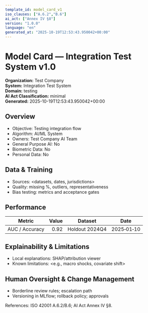 ```yaml
---
template_id: model_card_v1
iso_clauses: ["A.6.2","B.6"]
ai_act: ["Annex IV §8"]
version: "1.0.0"
language: "en"
generated_at: "2025-10-19T12:53:43.950042+00:00"
---
```


# Model Card — Integration Test System v1.0

**Organization:** Test Company  
**System:** Integration Test System  
**Domain:** testing  
**AI Act Classification:** minimal  
**Generated:** 2025-10-19T12:53:43.950042+00:00

## Overview
- Objective: Testing integration flow
- Algorithm: AI/ML System
- Owners: Test Company AI Team
- General Purpose AI: No
- Biometric Data: No
- Personal Data: No

## Data & Training
- Sources: <datasets, dates, jurisdictions>
- Quality: missing %, outliers, representativeness
- Bias testing: metrics and acceptance gates

## Performance
| Metric | Value | Dataset | Date |
|--------|------:|---------|------|
| AUC / Accuracy | 0.92 | Holdout 2024Q4 | 2025‑01‑10 |

## Explainability & Limitations
- Local explanations: SHAP/attribution viewer
- Known limitations: <e.g., macro shocks, covariate shift>

## Human Oversight & Change Management
- Borderline review rules; escalation path
- Versioning in MLflow; rollback policy; approvals

References: ISO 42001 A.6.2/B.6; AI Act Annex IV §8.